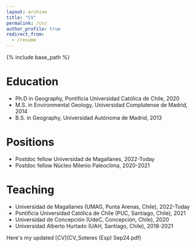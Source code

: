 ```yaml
---
layout: archive
title: "CV"
permalink: /cv/
author_profile: true
redirect_from:
  - /resume
---
```


{% include base_path %}

Education
======
* Ph.D in Geography, Pontificia Universidad Católica de Chile, 2020
* M.S. in Environmental Geology, Universidad Complutense de Madrid, 2014
* B.S. in Geography, Universidad Autónoma de Madrid, 2013

Positions
======
* Postdoc fellow Universidad de Magallanes, 2022-Today
* Postdoc fellow Núcleo Milenio Paleoclima, 2020-2021

Teaching
======
* Universidad de Magallanes (UMAG, Punta Arenas, Chile), 2022-Today
* Pontificia Universidad Católica de Chile (PUC, Santiago, Chile), 2021
* Universidad de Concepción (UdeC, Concepción, Chile), 2020
* Universidad Alberto Hurtado (UAH, Santiago, Chile), 2018-2021

Here's my updated [CV](CV_Soteres (Esp) Sep24.pdf)
